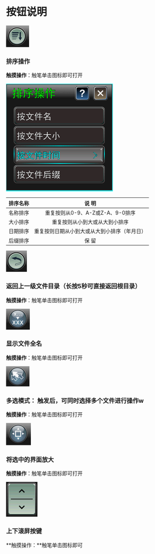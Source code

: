 # 按钮说明

![](../.gitbook/assets/a1.PNG)

### 排序操作

**触摸操作**：触笔单击图标即可打开

![          &#xFF08;&#x70B9;&#x51FB;&#x540E;&#x663E;&#x793A;&#x6392;&#x5E8F;&#x64CD;&#x4F5C;&#x754C;&#x9762;&#xFF09;](../.gitbook/assets/wen-jian-pai-xu-gong-neng.png)

| **排序名称** | **说  明** |
| :---: | :---: |
| 名称排序 | 重复按则从0-9、A-Z或Z-A、9-0排序 |
| 大小排序 | 重复按则从小到大或从大到小排序 |
| 日期排序 | 重复按则日期从小到大或从大到小排序（年月日） |
| 后缀排序 | 保  留 |

![](../.gitbook/assets/a2%20%281%29.PNG)

### 返回上一级文件目录（长按5秒可直接返回根目录）

**触摸操作**：触笔单击图标即可打开

![](../.gitbook/assets/a3%20%281%29.PNG)

### 显示文件全名

**触摸操作**：触笔单击图标即可打开

![](../.gitbook/assets/a4.PNG)

### 多选模式： 触发后，可同时选择多个文件进行操作w

**触摸操作**：触笔单击图标即可打开

![](../.gitbook/assets/a5.PNG)

### 将选中的界面放大

**触摸操作**：触笔单击图标即可打开

![](../.gitbook/assets/b7.PNG)

### 上下滚屏按键

**触摸操作：**触笔单击图标即可

